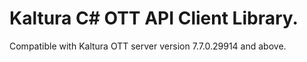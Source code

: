 # Kaltura C# OTT API Client Library.
Compatible with Kaltura OTT server version 7.7.0.29914 and above.
